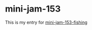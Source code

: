 # mini-jam-153

This is my entry for [mini-jam-153-fishing](https://itch.io/jam/mini-jam-153-fishing)
